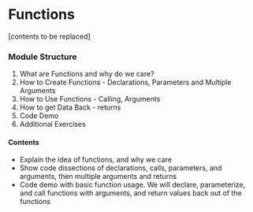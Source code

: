 # Functions

[contents to be replaced]

### Module Structure

1. What are Functions and why do we care? 
2. How to Create Functions - Declarations, Parameters and Multiple Arguments
3. How to Use Functions - Calling, Arguments
4. How to get Data Back - returns
5. Code Demo
6. Additional Exercises

#### Contents

* Explain the idea of functions, and why we care
* Show code dissections of declarations, calls, parameters, and arguments, then multiple arguments and returns
* Code demo with basic function usage. We will declare, parameterize, and call functions with arguments, and return values back out of the functions